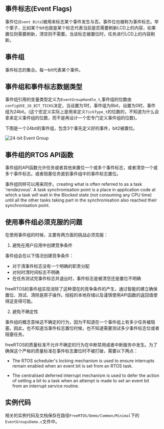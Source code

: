 ## 事件标志(Event Flags)

事件位(`Event Bits`)被用来标志某个事件发生与否。事件位也被称为事件标志。举个栗子，比如某个bit也就是某个标志代表当前是否需要刷新LCD上的内容，如果置位则需要刷新，清空则不需要。当该标志被置位时，任务进行LCD上的内容刷新。

## 事件组

事件标志的集合。每一bit代表某个事件。

## 事件组和事件标志数据类型

事件组引用的变量类型定义为`EventGroupHandle_t`,事件组的位数由`configUSE_16_BIT_TICKS`决定，当设置为1时，事件组为8bit，设置为0时，事件组为24bit。(这个宏定义实际上是用来定义`TickType_t`的位数的，不知道为什么会拿来定义事件组的位数，而不是再设计一个宏专门定义事件组的位数)。

下图是一个24bit的事件组，包含3个事先定义好的事件，bit2被置位。

![24-bit Event Group](http://www.freertos.org/24-bit-event-group.gif)

## 事件组的RTOS API函数

事件组的API函数允许任务或者其他来置位一个或多个事件标志，或者清空一个或多个事件标志。或者阻塞任务直到事件组中的事件标志置位。

事件组同样可以用来同步。creating what is often referred to as a task 'rendezvous'. A task synchronisation point is a place in application code at which a task will wait in the Blocked state (not consuming any CPU time) until all the other tasks taking part in the synchronisation also reached their synchronisation point.

## 使用事件组必须克服的问题

在使用事件组的时候，主要有两方面的挑战必须克服：

1. 避免在用户应用中创建竞争条件

事件组会在以下情况创建竞争条件：

- 对于清事件标志没有一个明确的职责分配
- 对何时清时间标志不明确
- 在任务测试完事件标志并退出时，事件标志是被清空还是置位不明确

freeRTOS的事件组实现消除了这种潜在的竞争条件的产生，通过智能的建立确保置位、测试、清除是原子操作。线程的本地存储以及谨慎使用API函数的返回值使得这变得可能。

2. 避免不确定性

事件组的概念意味这不确定的行为，因为不知道在一个事件组上有多少任务被阻塞。因此，也不知道当事件标志置位时候，也不知道需要测试多少事件标志位或者阻塞任务。

freeRTOS的质量标准不允许不确定的行为在中断禁用或者中断服务中发生。为了确保这个严格的质量标准在事件标志置位时不被打破，需要以下两点：

- The RTOS scheduler's locking mechanism is used to ensure interrupts remain enabled when an event bit is set from an RTOS task.

- The centralised deferred interrupt mechanism is used to defer the action of setting a bit to a task when an attempt is made to set an event bit from an interrupt service routine.

## 实例代码

相关的实例代码及文档保存在路径`FreeRTOS/Demo/Common/Minimal`下的`EventGroupsDemo.c`文件中。

